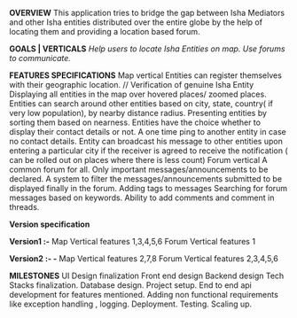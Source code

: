 **OVERVIEW**
This application tries to bridge the gap between Isha Mediators and other Isha entities distributed over the entire globe by the help of locating them and providing a location based forum.

**GOALS | VERTICALS**
_Help users to locate Isha Entities on map. 
Use forums to communicate._


**FEATURES SPECIFICATIONS**
Map vertical
Entities can register themselves with their geographic location. //
Verification of genuine Isha Entity
Displaying all entities in the map over hovered places/ zoomed places.
Entities can search around other entities based on city, state, country( if very low population), by nearby distance radius.
Presenting entities by sorting them based on nearness.
Entities have the choice whether to display their contact details or not.
A one time ping to another entity in case no contact details.
Entity can broadcast his message to other entities upon entering a particular city if the receiver is agreed to receive the notification ( can be rolled out on places where there is less count)
Forum vertical
A common forum for all.
Only important messages/announcements to be declared.
A system to filter the messages/announcements submitted to be displayed finally in the forum.
Adding tags to messages 
Searching for forum messages based on keywords.
Ability to add comments and comment in threads.



**Version specification**

**Version1 :-** 
Map Vertical features 1,3,4,5,6
Forum Vertical features 1

**Version2 :- -**
Map Vertical features 2,7,8
Forum Vertical features 2,3,4,5,6


**MILESTONES**
UI Design finalization
Front end design
Backend design 
Tech Stacks finalization.
Database design.
Project setup.
End to end api development for features mentioned.
Adding non functional requirements like exception handling , logging.
Deployment.
Testing.
Scaling up.
